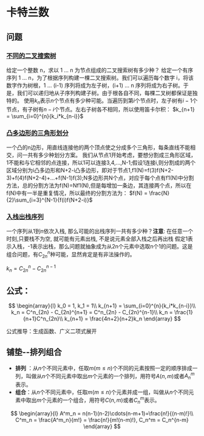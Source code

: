 # 卡特兰数

## 问题
### [不同的二叉搜索树](https://leetcode-cn.com/problems/unique-binary-search-trees/solution/bu-tong-de-er-cha-sou-suo-shu-by-leetcode/)
给定一个整数 n，求以 1 ... n 为节点组成的二叉搜索树有多少种？
给定一个有序序列 1 ... n，为了根据序列构建一棵二叉搜索树。我们可以遍历每个数字 i，将该数字作为树根，1 ... (i-1) 序列将成为左子树，(i+1) ... n 序列将成为右子树。于是，我们可以递归地从子序列构建子树。由于根各自不同，每棵二叉树都保证是独特的。
使用$k_n$表示$n$个节点有多少种可能。当遍历到第$i$个节点时，左子树有$i-1$个节点，有子树有$n-i$个节点。左右子树各不相同，所以使用笛卡尔积：
$k_{n+1} = \sum_{i=0}^{n}{k_i*k_{n-i}}$

### [凸多边形的三角形划分](https://blog.csdn.net/wookaikaiko/article/details/81105031)
一个凸的n边形，用直线连接他的两个顶点使之分成多个三角形，每条直线不能相交，问一共有多少种划分方案。
我们从节点1开始考虑，要想分割成三角形区域，1不能和与它相邻的点连接，所以1可以连接3,4,...,N-1;假设1连接i,则分割成的两个区域分别为i凸多边形和N+2-i凸多边形，即对于节点1,f1(N)=f(3)f(N+2-3)+f(4)f(N+2-4)+...+f(N-1)f(3);N多边形共N个点，对应于每个点有f1(N)中分割方法，总的分割方法为f(N)=Nf1(N),但是每增加一条边，其连接两个点，所以在f(N)中有一半是重复情况，所以最终的分割方法为：
$f(N) = \frac{N}{2}\sum_{i=3}^{N-1}{f(i)f(N+2-i)}$



### [入栈出栈序列](https://segmentfault.com/a/1190000012637057)
一个序列从1到n依次入栈, 那么可能的出栈序列一共有多少种？**注意**: 在任意一个时刻,只要栈不为空, 就可能有元素出栈, 不是说元素全部入栈之后再出栈
假定1表示入栈，-1表示出栈，那么问题就抽象成为从2n个元素中选取n个1的问题。这是组合问题，有$C^n_{2n}$种可能，显然肯定是有非法操作的。

$k_n = C^n_{2n} - C_{2n}^{n-1}$



## 公式：
$$
\begin{array}{l}
k_0 = 1, k_1 = 1\\
k_{n+1} = \sum_{i=0}^{n}{k_i*k_{n-i}}\\
k_n = C^n_{2n} - C_{2n}^{n+1} = C^n_{2n} - C_{2n}^{n-1}\\
k_n = \frac{1}{n+1}C^n_{2n}\\
k_{n+1} = \frac{4n+2}{n+2}k_n
\end{array}
$$

公式推导：生成函数、广义二项式展开

## 铺垫--排列组合
- **排列** ：从$n$个不同元素中，任取$m(m≤n)$个不同的元素按照一定的顺序排成一列，叫做从$n$个不同元素中取出$m$个元素的一个排列，用符号$A(n,m)$或者$A_n^m$表示。
- **组合**：从$n$个不同元素中，任取$m(m≤n)$个元素并成一组，叫做从$n$个不同元素中取出$m$个元素的一个组合，用符号$C(n,m)$或者$C_n^m$表示。

$$
\begin{array}{l}
A^m_n = n(n-1)(n-2)\cdots(n-m+1)=\frac{n!}{(n-m)!}\\
C^m_n = \frac{A^m_n}{m!} = \frac{n!}{m!(n-m)!}, C_n^m = C_n^{n-m}
\end{array}
$$




